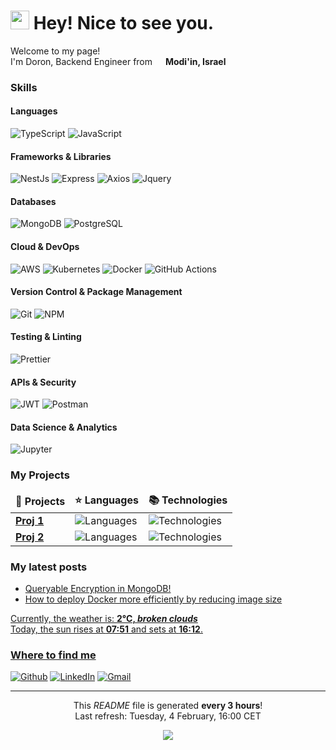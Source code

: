 <h1><img src="https://emojis.slackmojis.com/emojis/images/1531849430/4246/blob-sunglasses.gif?1531849430" width="30"/> Hey! Nice to see you.</h1>


<p>Welcome to my page! </br> I'm Doron, Backend Engineer from <img src="https://cdn-icons-png.flaticon.com/512/197/197560.png" width="13"/> <b>Modi'in, Israel</b></p>
<h3>Skills</h3>

<h4>Languages</h4>
<p>
  <img alt="TypeScript" src="https://img.shields.io/badge/-TypeScript-007ACC?style=flat-square&logo=typescript&logoColor=white" />
  <img alt="JavaScript" src="https://img.shields.io/badge/-JavaScript-F7DF1E?style=flat-square&logo=javascript&logoColor=black" />
</p>

<h4>Frameworks & Libraries</h4>
<p>
  <img alt="NestJs" src="https://img.shields.io/badge/-NestJs-ea2845?style=flat-square&logo=nestjs&logoColor=white" />
  <img alt="Express" src="https://img.shields.io/badge/Express%20js-000000?style=flat-square&logo=express&logoColor=white" />
  <img alt="Axios" src="https://img.shields.io/badge/axios-671ddf?&style=flat-square&logo=axios&logoColor=white" />
  <img alt="Jquery" src="https://img.shields.io/badge/jQuery-0769AD?style=flat-square&logo=jquery&logoColor=white" />
</p>

<h4>Databases</h4>
<p>
  <img alt="MongoDB" src="https://img.shields.io/badge/-MongoDB-13aa52?style=flat-square&logo=mongodb&logoColor=white" />
  <img alt="PostgreSQL" src="https://img.shields.io/badge/PostgreSQL-316192?style=flat-square&logo=postgresql&logoColor=white" />
</p>

<h4>Cloud & DevOps</h4>
<p>
  <img alt="AWS" src="https://img.shields.io/badge/Amazon_AWS-FF9900?style=flat-square&logo=amazonaws&logoColor=white" />
  <img alt="Kubernetes" src="https://img.shields.io/badge/kubernetes-326ce5.svg?&style=flat-square&logo=kubernetes&logoColor=white" />
  <img alt="Docker" src="https://img.shields.io/badge/-Docker-46a2f1?style=flat-square&logo=docker&logoColor=white" />
  <img alt="GitHub Actions" src="https://img.shields.io/badge/-Github_Actions-2088FF?style=flat-square&logo=github-actions&logoColor=white" />
</p>

<h4>Version Control & Package Management</h4>
<p>
  <img alt="Git" src="https://img.shields.io/badge/-Git-F05032?style=flat-square&logo=git&logoColor=white" />
  <img alt="NPM" src="https://img.shields.io/badge/-NPM-CB3837?style=flat-square&logo=npm&logoColor=white" />
</p>

<h4>Testing & Linting</h4>
<p>
  <img alt="Prettier" src="https://img.shields.io/badge/-Prettier-F7B93E?style=flat-square&logo=prettier&logoColor=white" />
</p>

<h4>APIs & Security</h4>
<p>
  <img alt="JWT" src="https://img.shields.io/badge/JWT-000000?style=flat-square&logo=JSON%20web%20tokens&logoColor=white" />
  <img alt="Postman" src="https://img.shields.io/badge/Postman-FF6C37?style=flat-square&logo=Postman&logoColor=white" />
</p>

<h4>Data Science & Analytics</h4>
<p>
  <img alt="Jupyter" src="https://img.shields.io/badge/Jupyter-F37626.svg?&style=flat-square&logo=Jupyter&logoColor=white" />
</p>


<h3>My Projects</h3>
<table>
  <thead align="center">
    <tr border: none;>
      <td><b>🎁 Projects</b></td>
      <td><b>⭐ Languages</b></td>
      <td><b>📚 Technologies</b></td>
    </tr>
  </thead>
  <tbody>
    <tr>
      <td><a href=""><b>Proj 1</b></a></td>
      <td><img alt="Languages" src="https://img.shields.io/badge/-TypeScript-007ACC?style=flat-square&logo=typescript&logoColor=white"/></td>
      <td><img alt="Technologies" src="https://img.shields.io/badge/-Docker-46a2f1?style=flat-square&logo=docker&logoColor=white"/></td>
    </tr>
	  <tr>
      <td><a href="k"><b>Proj 2</b></a></td>
      <td><img alt="Languages" src="https://img.shields.io/badge/-TypeScript-007ACC?style=flat-square&logo=typescript&logoColor=white"/></td>
      <td><img alt="Technologies" src="https://img.shields.io/badge/-MongoDB-13aa52?style=flat-square&logo=mongodb&logoColor=white"/></td>
    </tr>
  </tbody>
</table>
<h3>My latest posts</h3>
<ul>
  <li><a href="https://www.linkedin.com/posts/doronf3_mongodb-acgachacoacnadgabracuacpacjacy-adaacpadgaclacnabrbackend-activity-7292113211556876288-BCNh?utm_source=share&utm_medium=member_desktop"/> Queryable Encryption in MongoDB!</i></li>
  <li><a href="https://www.linkedin.com/posts/doronf3_docker-devops-backenddevelopment-activity-7289211574597144576-tH9n?utm_source=share&utm_medium=member_desktop"/> How to deploy Docker more efficiently by reducing image size</i></li>
</ul>
Currently, the weather is: <b> 2°C, <i>broken clouds</i></b></br>Today, the sun rises at <b>07:51</b> and sets at <b>16:12</b>.</p>
<h3>Where to find me</h3>
<p><a href="https://github.com/DoronF3" target="_blank"><img alt="Github" src="https://img.shields.io/badge/GitHub-%2312100E.svg?&style=for-the-badge&logo=Github&logoColor=white" /></a> <a href="https://www.linkedin.com/in/DoronF3" target="_blank"><img alt="LinkedIn" src="https://img.shields.io/badge/linkedin-%230077B5.svg?&style=for-the-badge&logo=linkedin&logoColor=white" /></a>
<a href="mailto:doronfi3@gmail.com" target="_blank"><img alt="Gmail" src="https://img.shields.io/badge/Gmail-D14836?style=for-the-badge&logo=gmail&logoColor=white"/> </a>
</p>

------------
<p align="center">This <i>README</i> file is generated <b>every 3 hours</b>!</br>Last refresh: Tuesday, 4 February, 16:00 CET<br /></p>
<p align="center"><img src="https://github.com/thmsgbrt/thmsgbrt/workflows/README%20build/badge.svg" /> </p>

